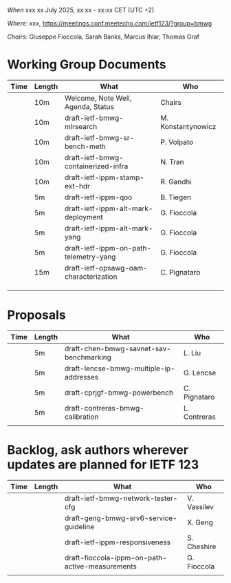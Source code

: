 *When*   xxx xx July 2025, xx:xx - xx:xx CET (UTC +2)

*Where:*  xxx, https://meetings.conf.meetecho.com/ietf123/?group=bmwg

*Chairs:* Giuseppe Fioccola, Sarah Banks, Marcus Ihlar, Thomas Graf

# Working Group Documents

| Time    | Length | What                                        | Who          |
|---------|--------|---------------------------------------------|--------------|
|         | 10m    | Welcome, Note Well, Agenda, Status          | Chairs       |
|         | 10m    | draft-ietf-bmwg-mlrsearch                   | M. Konstantynowicz |
|         | 10m    | draft-ietf-bmwg-sr-bench-meth               | P. Volpato   |
|         | 10m    | draft-ietf-bmwg-containerized-infra         | N. Tran      |
|         | 10m    | draft-ietf-ippm-stamp-ext-hdr               | R. Gandhi    |
|         | 5m     | draft-ietf-ippm-qoo                         | B. Tiegen    |
|         | 5m     | draft-ietf-ippm-alt-mark-deployment         | G. Fioccola  |
|         | 5m     | draft-ietf-ippm-alt-mark-yang               | G. Fioccola  |
|         | 5m     | draft-ietf-ippm-on-path-telemetry-yang      | G. Fioccola  |
|         | 15m    | draft-ietf-opsawg-oam-characterization      | C. Pignataro |
|         |        |                                             |              |
|         |        |                                             |              |
|         |        |                                             |              |

# Proposals

| Time    | Length | What                                        | Who          |
|---------|--------|---------------------------------------------|--------------|
|         | 5m     | draft-chen-bmwg-savnet-sav-benchmarking     | L. Liu       |
|         | 5m     | draft-lencse-bmwg-multiple-ip-addresses     | G. Lencse    |
|         | 5m     | draft-cprjgf-bmwg-powerbench                | C. Pignataro |
|         | 5m     | draft-contreras-bmwg-calibration            | L. Contreras |
|         |        |                                             |              |

# Backlog, ask authors wherever updates are planned for IETF 123

| Time    | Length | What                                        | Who          |
|---------|--------|---------------------------------------------|--------------|
|         |        | draft-ietf-bmwg-network-tester-cfg          | V. Vassilev  |
|         |        | draft-geng-bmwg-srv6-service-guideline      | X. Geng      |
|         |        | draft-ietf-ippm-responsiveness              | S. Cheshire  |
|         |        | draft-fioccola-ippm-on-path-active-measurements | G. Fioccola |
|         |        |                                             |              |
